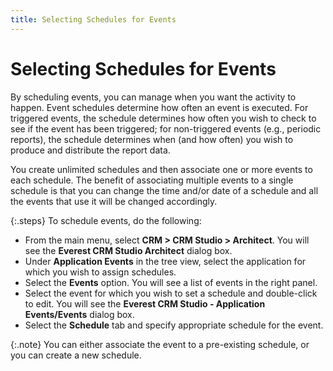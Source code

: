 ```yaml
---
title: Selecting Schedules for Events
---
```


# Selecting Schedules for Events


By scheduling events, you can manage when you want the activity to happen.  Event schedules determine how often an event is executed. For triggered  events, the schedule determines how often you wish to check to see if  the event has been triggered; for non-triggered events (e.g., periodic  reports), the schedule determines when (and how often) you wish to produce  and distribute the report data.


You create unlimited schedules and then associate one or more events  to each schedule. The benefit of associating multiple events to a single  schedule is that you can change the time and/or date of a schedule and  all the events that use it will be changed accordingly.


{:.steps}
To schedule events, do the following:

- From the main  menu, select **CRM 
 &gt; CRM Studio 
 &gt; Architect**. You will see the **Everest 
 CRM Studio 
 Architect** dialog box.
- Under **Application Events** in the tree view,  select the application for which you wish to assign schedules.
- Select the  **Events** option. You will see a  list of events in the right panel.
- Select the  event for which you wish to set a schedule and double-click to edit. You  will see the **Everest CRM 
 Studio - Application Events/Events** dialog box.
- Select the  **Schedule** tab and specify appropriate  schedule for the event.



{:.note}
You can either associate the event to a pre-existing  schedule, or you can create a new schedule.
